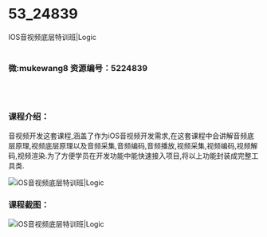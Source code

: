# 53_24839
IOS音视频底层特训班|Logic
<br/></br>
<h3>微:mukewang8 资源编号：5224839</h3>
<br/></br>
<h3>课程介绍：</h3>
<p>音视频开发这套课程,涵盖了作为<a title="查看与 iOS音视频 相关的文章" target="_blank">iOS音视频</a>开发需求,在这套课程中会讲解音频底层原理,视频底层原理以及音频采集,音频编码,音频播放,视频采集,视频编码,视频解码,视频渲染.为了方便学员在开发功能中能快速接入项目,将以上功能封装成完整工具类.</p>
<p><img src="https://www.ko996.com/wp-content/uploads/img/2022/06/1-82-300x186.png" alt="iOS音视频底层特训班|Logic"></p>
<div class="info-desc">
<h3>课程截图：</h3>
<p><img src="https://www.ko996.com/wp-content/uploads/img/2022/06/2-74.png" alt="iOS音视频底层特训班|Logic"></p>


			
</div>

